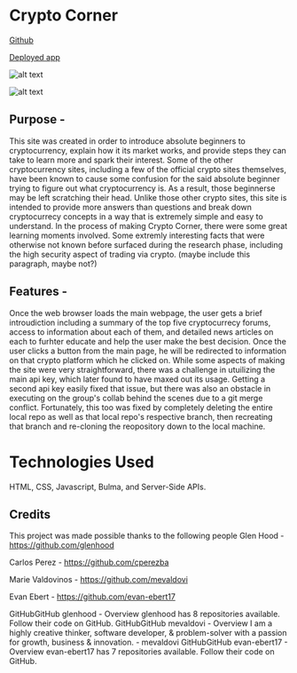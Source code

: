 # Crypto Corner
[Github](https://github.com/glenhood)


[Deployed app](https://mevaldovi.github.io/Crypto-Corner/)


 ![alt text](assets/images/1.png)
 
 ![alt text](assets/images/2.png)

## Purpose -
This site was created in order to introduce absolute beginners to cryptocurrency, explain how it its market works, and provide steps they can take to learn more and spark their interest. 
Some of the other cryptocurrency sites, including a few of the official crypto sites themselves, have been known to cause some confusion for the said absolute beginner trying to figure out what cryptocurrency is. As a result, those beginnerse may be left scratching their head. Unlike those other crypto sites, this site is intended to provide more answers than questions and break down cryptocurrecy concepts in a way that is extremely simple and easy to understand.
In the process of making Crypto Corner, there were some great learning moments involved. Some extremly interesting facts that were otherwise not known before surfaced during the research phase, including the high security aspect of trading via crypto. (maybe include this paragraph, maybe not?)

## Features - 
Once the web browser loads the main webpage, the user gets a brief introudiction including a summary of the top five cryptocurrecy forums, access to information about each of them, and detailed news articles on each to furhter educate and help the user make the best decision.
Once the user clicks a button from the main page, he will be redirected to 
information on that crypto platform which he clicked on. 
While some aspects of making the site were very straightforward, there was a challenge in utuilizing the main api key, which later found to have maxed out  its usage. Getting a second api key easily fixed that issue, but there was also an obstacle in executing on the group's collab behind the scenes due to a git merge conflict. Fortunately, this too was fixed by completely deleting the entire local repo as well as that local repo's respective branch, then recreating that branch and re-cloning the reopository down to the local machine.

# Technologies Used
HTML, CSS, Javascript, Bulma, and Server-Side APIs.

## Credits
This project was made possible thanks to the following people
Glen Hood - https://github.com/glenhood

Carlos Perez - https://github.com/cperezba

Marie Valdovinos - https://github.com/mevaldovi

Evan Ebert - https://github.com/evan-ebert17

GitHubGitHub
glenhood - Overview
glenhood has 8 repositories available. Follow their code on GitHub.
GitHubGitHub
mevaldovi - Overview
I am a highly creative thinker, software developer, & problem-solver with a passion for growth, business & innovation. - mevaldovi
GitHubGitHub
evan-ebert17 - Overview
evan-ebert17 has 7 repositories available. Follow their code on GitHub.
